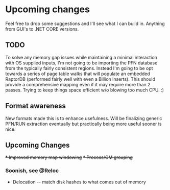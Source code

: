 # Upcoming changes
Feel free to drop some suggestions and I'll see what I can build in.  Anything from GUI's to .NET CORE versions.

## TODO
To solve any memory gap issues while maintaining a minimal interaction with OS supplied inputs, I'm not going to be
importing the PFN database from the typically fairly consistent regions.  Instead I'm going to be opt towards a series
of page table walks that will populate an embedded RaptorDB (performed fairly well with even a Billion inserts). This should
provide a comprehensive mapping even if it may require more than 2 passes.  Trying to keep things space efficient w/o blowing
too much CPU. :)

## Format awareness
New formats made this is to enhance usefulness. Will be finalizing generic PFN/RUN extraction eventually but practically 
being more useful sooner is nice.

## Upcoming Changes
~~* Improved memory map windowing~~
~~* Process/GM grouping~~


### Soonish, see @Reloc
* Delocation -- match disk hashes to what comes out of memory
